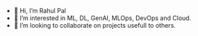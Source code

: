 - 👋 Hi, I’m Rahul Pal
- 👀 I’m interested in ML, DL, GenAI, MLOps, DevOps and Cloud.
- 💞️ I’m looking to collaborate on projects usefull to others.

<!---
that-rahul-guy/that-rahul-guy is a ✨ special ✨ repository because its `README.md` (this file) appears on your GitHub profile.
You can click the Preview link to take a look at your changes.
--->
